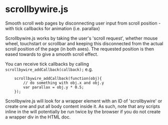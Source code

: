# scrollbywire.js
Smooth scroll web pages by disconnecting user input from scroll position - with tick callbacks for animation (i.e. parallax)

Scrollbywire.js works by taking the user's 'scroll request', whether mouse wheel, touchstart or scrollbar and keeping this disconnected from the actual scroll position of the page (in both axes). The requested position is then eased towards to give a smooth scroll effect. 

You can receive tick callbacks by calling ```scrollbywire_addCallback(callback);``` e.g.

```
	scrollbywire_addCallback(function(obj){
		// do something with obj.x and obj.y
		var parallax = obj.y * 0.5;
	});
```

Scrollbywire.js will look for a wrapper element with an ID of 'scrollbywire' or create one and put all body content inside it.  As such, note that any scripts inline in the <body> will potentially be run twice by the browser if you do not create a wrapper div in the HTML doc.
